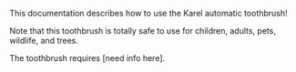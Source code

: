 This documentation describes how to use the Karel automatic toothbrush!

Note that this toothbrush is totally safe to use for children, adults, pets, wildlife, and trees.

The toothbrush requires [need info here].